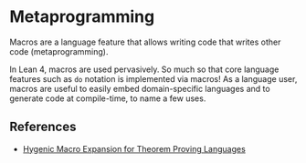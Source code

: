 # Metaprogramming

Macros are a language feature that allows writing code that writes other code (metaprogramming).

In Lean 4, macros are used pervasively. So much so that core language features such as `do` notation
is implemented via macros! As a language user, macros are useful to easily
embed domain-specific languages and to generate code at compile-time, to name a few uses.

## References
- [Hygenic Macro Expansion for Theorem Proving Languages](https://arxiv.org/abs/2001.10490)
